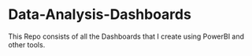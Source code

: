 # Data-Analysis-Dashboards
This Repo consists of all the Dashboards that I create using PowerBI and other tools.
